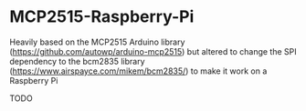 # MCP2515-Raspberry-Pi
Heavily based on the MCP2515 Arduino library (https://github.com/autowp/arduino-mcp2515) but altered to change the SPI dependency to the bcm2835 library (https://www.airspayce.com/mikem/bcm2835/) to make it work on a Raspberry Pi

TODO
